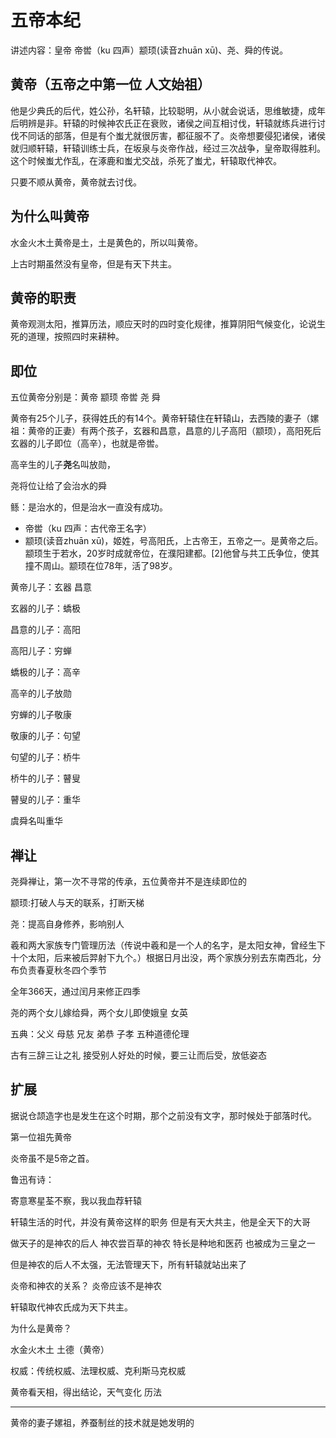 # 五帝本纪

讲述内容：皇帝 帝喾（ku 四声）颛顼(读音zhuān xū)、尧、舜的传说。

## 黄帝（五帝之中第一位   人文始祖）

他是少典氏的后代，姓公孙，名轩辕，比较聪明，从小就会说话，思维敏捷，成年后明辨是非。轩辕的时候神农氏正在衰败，诸侯之间互相讨伐，轩辕就练兵进行讨伐不同话的部落，但是有个蚩尤就很厉害，都征服不了。炎帝想要侵犯诸侯，诸侯就归顺轩辕，轩辕训练士兵，在坂泉与炎帝作战，经过三次战争，皇帝取得胜利。这个时候蚩尤作乱，在涿鹿和蚩尤交战，杀死了蚩尤，轩辕取代神农。

只要不顺从黄帝，黄帝就去讨伐。

## 为什么叫黄帝

水金火木土黄帝是土，土是黄色的，所以叫黄帝。

上古时期虽然没有皇帝，但是有天下共主。

## 黄帝的职责

黄帝观测太阳，推算历法，顺应天时的四时变化规律，推算阴阳气候变化，论说生死的道理，按照四时来耕种。

## 即位

五位黄帝分别是：黄帝   颛顼   帝喾   尧   舜

黄帝有25个儿子，获得姓氏的有14个。黄帝轩辕住在轩辕山，去西陵的妻子（嫘祖：黄帝的正妻）有两个孩子，玄器和昌意，昌意的儿子高阳（颛顼），高阳死后玄器的儿子即位（高辛），也就是帝喾。

高辛生的儿子**尧**名叫放勋，

尧将位让给了会治水的舜

鲧：是治水的，但是治水一直没有成功。

- 帝喾（ku 四声：古代帝王名字）
- 颛顼(读音zhuān xū)，姬姓，号高阳氏，上古帝王，五帝之一。是黄帝之后。颛顼生于若水，20岁时成就帝位，在濮阳建都。[2]他曾与共工氏争位，使其撞不周山。颛顼在位78年，活了98岁。

黄帝儿子：玄器  昌意

玄器的儿子：蟜极

昌意的儿子：高阳

高阳儿子：穷蝉

蟜极的儿子：高辛

高辛的儿子放勋

穷蝉的儿子敬康

敬康的儿子：句望

句望的儿子：桥牛

桥牛的儿子：瞽叟

瞽叟的儿子：重华

虞舜名叫重华


## 禅让

尧舜禅让，第一次不寻常的传承，五位黄帝并不是连续即位的

颛顼:打破人与天的联系，打断天梯

尧：提高自身修养，影响别人

羲和两大家族专门管理历法（传说中羲和是一个人的名字，是太阳女神，曾经生下十个太阳，后来被后羿射下九个。）根据日月出没，两个家族分别去东南西北，分布负责春夏秋冬四个季节

全年366天，通过闰月来修正四季

尧的两个女儿嫁给舜，两个女儿即使娥皇  女英

五典：父义  母慈  兄友  弟恭  子孝 五种道德伦理


古有三辞三让之礼  接受别人好处的时候，要三让而后受，放低姿态

## 扩展

据说仓颉造字也是发生在这个时期，那个之前没有文字，那时候处于部落时代。

第一位祖先黄帝    

炎帝虽不是5帝之首。

鲁迅有诗：

寄意寒星荃不察，我以我血荐轩辕

轩辕生活的时代，并没有黄帝这样的职务 但是有天大共主，他是全天下的大哥

做天子的是神农的后人   神农尝百草的神农   特长是种地和医药   也被成为三皇之一

但是神农的后人不太强，无法管理天下，所有轩辕就站出来了

炎帝和神农的关系？  炎帝应该不是神农

轩辕取代神农氏成为天下共主。

为什么是黄帝？

水金火木土    土德（黄帝）

权威：传统权威、法理权威、克利斯马克权威

黄帝看天相，得出结论，天气变化  历法

-------------

黄帝的妻子嫘祖，养蚕制丝的技术就是她发明的